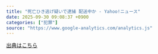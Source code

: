 ```yaml
---
title: "死亡ひき逃げ疑いで逮捕 配送中か - Yahoo!ニュース"
date: 2025-09-30 09:08:37 +0900
categories: ["犯罪"]
source: "https://www.google-analytics.com/analytics.js"
---
```


[出典はこちら](https://www.google-analytics.com/analytics.js)
